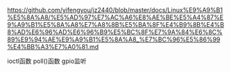 https://github.com/yifengyou/jz2440/blob/master/docs/Linux%E9%A9%B1%E5%8A%A8/%E5%AD%97%E7%AC%A6%E8%AE%BE%E5%A4%87%E9%A9%B1%E5%8A%A8%E7%A8%8B%E5%BA%8F%E4%B9%8B%E4%B8%AD%E6%96%AD%E6%96%B9%E5%BC%8F%E7%9A%84%E6%8C%89%E9%94%AE%E9%A9%B1%E5%8A%A8_%E7%BC%96%E5%86%99%E4%BB%A3%E7%A0%81.md

ioctl函数 
poll()函数 gpio监听
